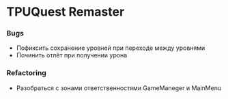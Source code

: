 # TPUQuest Remaster

### Bugs

- Пофиксить сохранение уровней при переходе между уровнями
- Починить отлёт при получении урона

### Refactoring

- Разобраться с зонами ответственностями GameManeger и MainMenu
